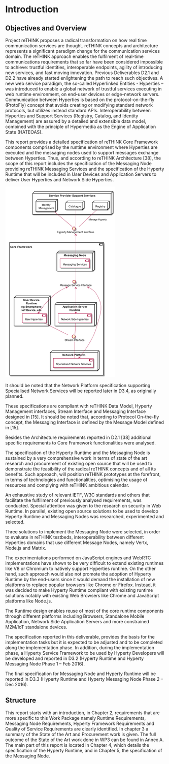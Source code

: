 Introduction
============

Objectives and Overview
-----------------------

Project reTHINK proposes a radical transformation on how real time communication services are thought. reTHINK concepts and architecture represents a significant paradigm change for the communication services domain. The reTHINK approach enables the fulfilment of real-time communications requirements that so far have been considered impossible to achieve: trustful identities, interoperable endpoints, agility of introducing new services, and fast moving innovation. Previous Deliverables D2.1 and D2.2 have already started enlightening the path to reach such objectives. A new web service paradigm, the so-called Hyperlinked Entities - Hyperties – was introduced to enable a global network of trustful services executing in web runtime environment, on end-user devices or edge-network servers. Communication between Hyperties is based on the protocol-on-the-fly (ProtoFly) concept that avoids creating or modifying standard network protocols, but utilizes instead standard APIs. Interoperability between Hyperties and Support Services (Registry, Catalog, and Identity Management) are assured by a detailed and extensible data model, combined with the principle of Hypermedia as the Engine of Application State (HATEOAS).

This report provides a detailed specification of reTHINK Core Framework components comprised by the runtime environment where Hyperties are executed and the messaging nodes used to support messages exchange between Hyperties. Thus, and according to reTHINK Architecture [38], the scope of this report includes the specification of the Messaging Node providing reTHINK Messaging Services and the specification of the Hyperty Runtime that will be included in User Devices and Application Servers to deliver User Hyperties and Network Side Hyperties.

![Figure 1 - Specification Scope](WP3-scope.png)

It should be noted that the Network Platform specification supporting Specialised Network Services will be reported later in D3.4, as originally planned.

These specifications are compliant with reTHINK Data Model, Hyperty Management interfaces, Stream Interface and Messaging Interface designed in [15]. It should be noted that, according to Protocol On-the-fly concept, the Messaging Interface is defined by the Message Model defined in [15].

Besides the Architecture requirements reported in D2.1 [38] additional specific requirements to Core Framework functionalities were analysed.

The specification of the Hyperty Runtime and the Messaging Node is sustained by a very comprehensive work in terms of state of the art research and procurement of existing open source that will be used to demonstrate the feasibility of the radical reTHINK concepts and of all its benefits. Such approach, will position reTHINK prototypes at the forefront, in terms of technologies and functionalities, optimising the usage of resources and complying with reTHINK ambitious calendar.

An exhaustive study of relevant IETF, W3C standards and others that facilitate the fulfillment of previously analysed requirements, was conducted. Special attention was given to the research on security in Web Runtime. In parallel, existing open source solutions to be used to develop Hyperty Runtime and Messaging Nodes was researched, experimented and selected.

Three solutions to implement the Messaging Node were selected, in order to evaluate in reTHINK testbeds, interoperability between different Hyperties domains that use different Message Nodes, namely Vertx, Node.js and Matrix.

The experimentations performed on JavaScript engines and WebRTC implementations have shown to be very difficult to extend existing runtimes like V8 or Chromium to natively support Hyperties runtime. On the other hand, such approach would also not promote the adoption of Hyperty Runtime by the end-users since it would demand the installation of new platforms to replace popular browsers like Chrome or Firefox. Instead, it was decided to make Hyperty Runtime compliant with existing runtime solutions notably with existing Web Browsers like Chrome and JavaScript platforms like Node.js.

The Runtime design enables reuse of most of the core runtime components through different platforms including Browsers, Standalone Mobile Application, Network Side Application Servers and more constrained M2M/IoT standalone devices.

The specification reported in this deliverable, provides the basis for the implementation tasks but it is expected to be adjusted and to be completed along the implementation phase. In addition, during the implementation phase, a Hyperty Service Framework to be used by Hyperty Developers will be developed and reported in D3.2 (Hyperty Runtime and Hyperty Messaging Node Phase 1 – Feb 2016).

The final specification for Messaging Node and Hyperty Runtime will be reported in D3.3 (Hyperty Runtime and Hyperty Messaging Node Phase 2 – Dec 2016).

Structure
---------

This report starts with an introduction, in Chapter 2, requirements that are more specific to this Work Package namely Runtime Requirements, Messaging Node Requirements, Hyperty Framework Requirements and Quality of Service Requirements are clearly identified. In chapter 3 a summary of the State of the Art and Procurement work is given. The full outcome of the State of the Art work done in WP3 can be found in Annex A. The main part of this report is located in Chapter 4, which details the specification of the Hyperty Runtime, and in Chapter 5, the specification of the Messaging Node.
